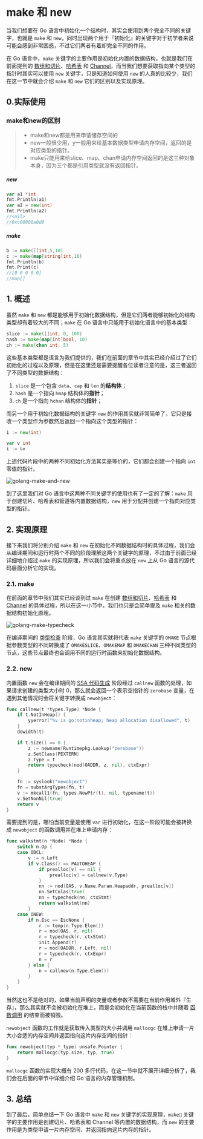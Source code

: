 # make 和 new

当我们想要在 Go 语言中初始化一个结构时，其实会使用到两个完全不同的关键字，也就是 `make` 和 `new`，同时出现两个用于『初始化』的关键字对于初学者来说可能会感到非常困惑，不过它们两者有着却完全不同的作用。

在 Go 语言中，`make` 关键字的主要作用是初始化内置的数据结构，也就是我们在前面提到的 [数组和切片](https://draveness.me/golang/datastructure/golang-array-and-slice.html)、[哈希表](https://draveness.me/golang/datastructure/golang-hashmap.html) 和 [Channel](https://draveness.me/golang/concurrency/golang-channel.html)，而当我们想要获取指向某个类型的指针时其实可以使用 `new` 关键字，只是知道如何使用 `new` 的人真的比较少，我们在这一节中就会介绍 `make` 和 `new` 它们的区别以及实现原理。

## 0.实际使用

### make和new的区别

> - make和new都是用来申请储存空间的
> - new一般很少用，y一般用来给基本数据类型申请内存空间，返回的是对应类型的指针。
> - make只能用来给slice、map、chan申请内存空间返回的是这三种对象本身，因为三个都是引用类型就没有返回指针。

##### new

```go
var a1 *int
fmt.Println(a1)
var a2 = new(int)
fmt.Println(a2)
//<nil>
//0xc00000a0d8
```

##### make

```go
b := make([]int,5,10)
c := make(map[string]int,10)
fmt.Println(b)
fmt.Print(c)
//[0 0 0 0 0]
//map[]
```



## 1. 概述

虽然 `make` 和 `new` 都是能够用于初始化数据结构，但是它们两者能够初始化的结构类型却有着较大的不同；`make` 在 Go 语言中只能用于初始化语言中的基本类型：

```go
slice := make([]int, 0, 100)
hash := make(map[int]bool, 10)
ch := make(chan int, 5)
```

这些基本类型都是语言为我们提供的，我们在前面的章节中其实已经介绍过了它们初始化的过程以及原理，但是在这里还是需要提醒各位读者注意的是，这三者返回了不同类型的数据结构：

1. `slice` 是一个包含 `data`、`cap` 和 `len` 的**结构体**；
2. `hash` 是一个指向 `hmap` 结构体的**指针**；
3. `ch` 是一个指向 `hchan` 结构体的**指针**；

而另一个用于初始化数据结构的关键字 `new` 的作用其实就非常简单了，它只是接收一个类型作为参数然后返回一个指向这个类型的指针：

```go
i := new(int)

var v int
i := &v
```

上述代码片段中的两种不同初始化方法其实是等价的，它们都会创建一个指向 `int` 零值的指针。

![golang-make-and-new](https://img.draveness.me/golang-make-and-new.png)

到了这里我们对 Go 语言中这两种不同关键字的使用也有了一定的了解：`make` 用于创建切片、哈希表和管道等内置数据结构，`new` 用于分配并创建一个指向对应类型的指针。

## 2. 实现原理

接下来我们将分别介绍 `make` 和 `new` 在初始化不同数据结构时的具体过程，我们会从编译期间和运行时两个不同的阶段理解这两个关键字的原理，不过由于前面已经详细地介绍过 `make` 的实现原理，所以我们会将重点放在 `new` 上从 Go 语言的源代码层面分析它的实现。

### 2.1. make

在前面的章节中我们其实已经谈到过 `make` 在创建 [数组和切片](https://draveness.me/golang/datastructure/golang-array-and-slice.html)、[哈希表](https://draveness.me/golang/datastructure/golang-hashmap.html) 和 [Channel](https://draveness.me/golang/concurrency/golang-channel.html) 的具体过程，所以在这一小节中，我们也只是会简单提及 `make` 相关的数据结构初始化原理。

![golang-make-typecheck](https://img.draveness.me/golang-make-typecheck.png)

在编译期间的 [类型检查](https://draveness.me/golang/compile/golang-typecheck.html) 阶段，Go 语言其实就将代表 `make` 关键字的 `OMAKE` 节点根据参数类型的不同转换成了 `OMAKESLICE`、`OMAKEMAP` 和 `OMAKECHAN` 三种不同类型的节点，这些节点最终也会调用不同的运行时函数来初始化数据结构。

### 2.2. new

内置函数 `new` 会在编译期间的 [SSA 代码生成](https://draveness.me/golang/compile/golang-ir-ssa.html) 阶段经过 `callnew` 函数的处理，如果请求创建的类型大小时 0，那么就会返回一个表示空指针的 `zerobase` 变量，在遇到其他情况时会将关键字转换成 `newobject`：

```go
func callnew(t *types.Type) *Node {
    if t.NotInHeap() {
        yyerror("%v is go:notinheap; heap allocation disallowed", t)
    }
    dowidth(t)

    if t.Size() == 0 {
        z := newname(Runtimepkg.Lookup("zerobase"))
        z.SetClass(PEXTERN)
        z.Type = t
        return typecheck(nod(OADDR, z, nil), ctxExpr)
    }

    fn := syslook("newobject")
    fn = substArgTypes(fn, t)
    v := mkcall1(fn, types.NewPtr(t), nil, typename(t))
    v.SetNonNil(true)
    return v
}
```

需要提到的是，哪怕当前变量是使用 `var` 进行初始化，在这一阶段可能会被转换成 `newobject` 的函数调用并在堆上申请内存：

```go
func walkstmt(n *Node) *Node {
    switch n.Op {
    case ODCL:
        v := n.Left
        if v.Class() == PAUTOHEAP {
            if prealloc[v] == nil {
                prealloc[v] = callnew(v.Type)
            }
            nn := nod(OAS, v.Name.Param.Heapaddr, prealloc[v])
            nn.SetColas(true)
            nn = typecheck(nn, ctxStmt)
            return walkstmt(nn)
        }
    case ONEW:
        if n.Esc == EscNone {
            r := temp(n.Type.Elem())
            r = nod(OAS, r, nil)
            r = typecheck(r, ctxStmt)
            init.Append(r)
            r = nod(OADDR, r.Left, nil)
            r = typecheck(r, ctxExpr)
            n = r
        } else {
            n = callnew(n.Type.Elem())
        }
    }
}
```

当然这也不是绝对的，如果当前声明的变量或者参数不需要在当前作用域外『生存』，那么其实就不会被初始化在堆上，而是会初始化在当前函数的栈中并随着 [函数调用](https://draveness.me/golang/basic/golang-function-call.html) 的结束而被销毁。

`newobject` 函数的工作就是获取传入类型的大小并调用 `mallocgc` 在堆上申请一片大小合适的内存空间并返回指向这片内存空间的指针：

```go
func newobject(typ *_type) unsafe.Pointer {
    return mallocgc(typ.size, typ, true)
}
```

`mallocgc` 函数的实现大概有 200 多行代码，在这一节中就不展开详细分析了，我们会在后面的章节中详细介绍 Go 语言的内存管理机制。

## 3. 总结

到了最后，简单总结一下 Go 语言中 `make` 和 `new` 关键字的实现原理，`make` 关键字的主要作用是创建切片、哈希表和 Channel 等内置的数据结构，而 `new` 的主要作用是为类型申请一片内存空间，并返回指向这片内存的指针。